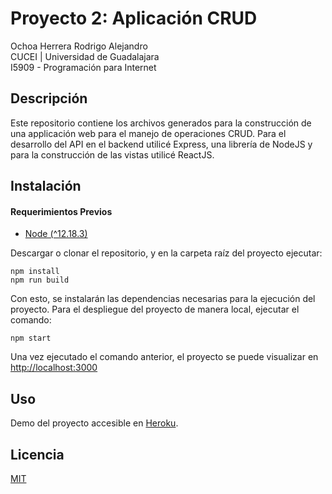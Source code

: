 # Proyecto 2: Aplicación CRUD

Ochoa Herrera Rodrigo Alejandro  
CUCEI | Universidad de Guadalajara  
I5909 - Programación para Internet

## Descripción

Este repositorio contiene los archivos generados para la construcción de una applicación web para el manejo de operaciones CRUD. Para el desarrollo del API en el backend utilicé Express, una librería de NodeJS y para la construcción de las vistas utilicé ReactJS.

## Instalación

#### Requerimientos Previos

- [Node (^12.18.3)](https://nodejs.org/dist/v14.15.0/node-v14.15.0-x64.msi)

Descargar o clonar el repositorio, y en la carpeta raíz del proyecto ejecutar:

```
npm install
npm run build
```

Con esto, se instalarán las dependencias necesarias para la ejecución del proyecto. Para el despliegue del proyecto de manera local, ejecutar el comando:

```
npm start
```

Una vez ejecutado el comando anterior, el proyecto se puede visualizar en [http://localhost:3000](http://localhost:3000)

## Uso

Demo del proyecto accesible en [Heroku](https://roaloch-crud.herokuapp.com/).

## Licencia

[MIT](https://github.com/ROALOCH/cucei-crud-app/blob/main/LICENSE)
